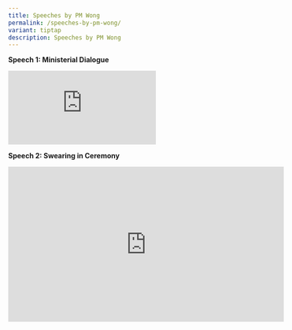 ```yaml
---
title: Speeches by PM Wong
permalink: /speeches-by-pm-wong/
variant: tiptap
description: Speeches by PM Wong
---
```

<p><strong>Speech 1: Ministerial Dialogue</strong>
</p>
<div class="iframe-wrapper">
<iframe allowfullscreen="true" frameborder="0" src="https://www.youtube.com/embed/eiMXdloFGfc?si=3LGYJhpQR_g8klpB"></iframe>
</div>
<p><strong>Speech 2: Swearing in Ceremony</strong>
</p>
<div class="iframe-wrapper">
<iframe height="315" width="560" allowfullscreen="true" frameborder="0" src="https://www.youtube.com/embed/02wyKGU7F6Y?si=XgVJDz_WGoUvfkhf"></iframe>
</div>
<p></p>
<p></p>
<p></p>